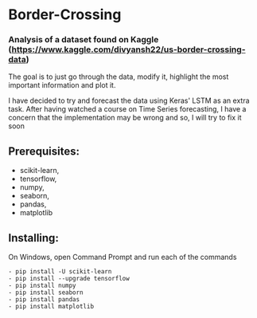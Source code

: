 # Border-Crossing
### Analysis of a dataset found on Kaggle (https://www.kaggle.com/divyansh22/us-border-crossing-data)
The goal is to just go through the data, modify it, highlight the most important information and plot it.

I have decided to try and forecast the data using Keras' LSTM as an extra task.
After having watched a course on Time Series forecasting, I have a concern that the implementation may be wrong and so, I will try to fix it soon

## Prerequisites:
- scikit-learn,
- tensorflow,
- numpy,
- seaborn,
- pandas,
- matplotlib

## Installing:
On Windows, open Command Prompt and run each of the commands
```
- pip install -U scikit-learn
- pip install --upgrade tensorflow
- pip install numpy
- pip install seaborn 
- pip install pandas
- pip install matplotlib
```
